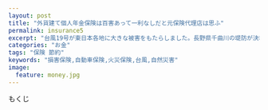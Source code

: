```yaml
---
layout: post
title: "外貨建て個人年金保険は百害あって一利なしだと元保険代理店は思ふ"
permalink: insurance5
excerpt: "台風19号が東日本各地に大きな被害をもたらしました。長野県千曲川の堤防が決壊したり等など。台風の被害に"
categories: "お金"
tags: "保険 節約"
keywords: "損害保険,自動車保険,火災保険,台風,自然災害"
image:
  feature: money.jpg
---
```


<div id="mokuji"><span>もくじ</span></div>
<!--stackedit_data:
eyJoaXN0b3J5IjpbMTEzOTEzMTg5NCwtMTQzNjY1NTEyNF19
-->